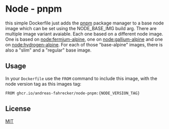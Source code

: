 # Node - pnpm
this simple Dockerfile just adds the [pnpm](https://pnpm.io/) package manager to a base node image which can be set using the NODE_BASE_IMG build arg. There are multiple image variant avaiable. Each one based on a different node image. One is based on [node:fermium-alpine](https://hub.docker.com/layers/library/node/fermium-alpine/images/sha256-a8442a1be5c0d943b041bd1d5e3637687fc28afe5fc7dfaab39a37d5a9e1a830?context=explore), one on [node:gallium-alpine](https://hub.docker.com/layers/library/node/gallium-alpine/images/sha256-264861cd2f785a2b727e9f908065e8d9e9358fcc1308da3cb207d9cba69afee2?context=explore) and one on [node:hydrogen-alpine](https://hub.docker.com/layers/library/node/hydrogen-alpine/images/sha256-ccd756ecfba8272d6638b0a39f2a2f175b4a3c03f2f045be1c5a9d29914fbc0e?context=explore).
For each of those "base-alpine" images, there is also a "slim" and a "regular" base image.

## Usage
In your `Dockerfile` use the `FROM` command to include this image, with the node version tag as this images tag:
```
FROM ghcr.io/andreas-fahrecker/node-pnpm:{NODE_VERSION_TAG}
```

## License
[MIT](LICENSE)
